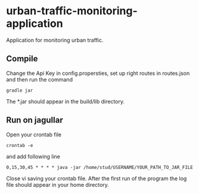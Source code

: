 # urban-traffic-monitoring-application
Application for monitoring urban traffic. 

## Compile

Change the Api Key in config.propersties, set up right routes in routes.json and then run the command

`gradle jar` 

The *.jar should appear in the build/lib directory. 


## Run on jagullar 

Open your crontab file

`crontab -e`

and add following line

`0,15,30,45 * * * * java -jar /home/stud/USERNAME/YOUR_PATH_TO_JAR_FILE`

Close vi saving your crontab file. After the first run of the program the log file should appear in your home directory.
